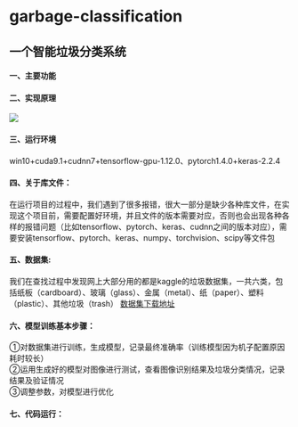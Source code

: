 garbage-classification
======
一个智能垃圾分类系统  
------
#### 一、主要功能<br> 
#### 二、实现原理<br> 
![](https://raw.githubusercontent.com/skyevvv/garbage-classification/master/%E5%AE%9E%E7%8E%B0%E5%8E%9F%E7%90%86%E5%9B%BE.png)
#### 三、运行环境<br>  
  win10+cuda9.1+cudnn7+tensorflow-gpu-1.12.0、pytorch1.4.0+keras-2.2.4 <br>  
  
#### 四、关于库文件：<br>  
  在运行项目的过程中，我们遇到了很多报错，很大一部分是缺少各种库文件，在实现这个项目前，需要配置好环境，并且文件的版本需要对应，否则也会出现各种各样的报错问题（比如tensorflow、pytorch、keras、cudnn之间的版本对应），需要安装tensorflow、pytorch、keras、numpy、torchvision、scipy等文件包<br>
   
#### 五、数据集:<br> 
  我们在查找过程中发现网上大部分用的都是kaggle的垃圾数据集，一共六类，包括纸板（cardboard）、玻璃（glass）、金属（metal）、纸（paper）、塑料（plastic）、其他垃圾（trash） [数据集下载地址](https://www.kaggle.com/asdasdasasdas/garbage-classification)
 
#### 六、模型训练基本步骤：<br> 
  ①对数据集进行训练，生成模型，记录最终准确率（训练模型因为机子配置原因耗时较长）<br> 
  ②运用生成好的模型对图像进行测试，查看图像识别结果及垃圾分类情况，记录结果及验证情况<br> 
  ③调整参数，对模型进行优化<br> 
  
#### 七、代码运行：<br> 
  
 
